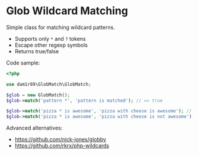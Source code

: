 # Glob Wildcard Matching

Simple class for matching wildcard patterns.

- Supports only `*` and `?` tokens
- Escape other regexp symbols
- Returns true/false

Code sample:

```php
<?php

use dam1r89\GlobMatch\GlobMatch;

$glob = new GlobMatch();
$glob->match('pattern *', 'pattern is matched'); // => true

$glob->match('pizza * is awesome', 'pizza with cheese is awesome'); // => true
$glob->match('pizza * is awesome', 'pizza with cheese is not awesome'); // => false
```



Advanced alternatives:

- https://github.com/nick-jones/globby
- https://github.com/rkrx/php-wildcards